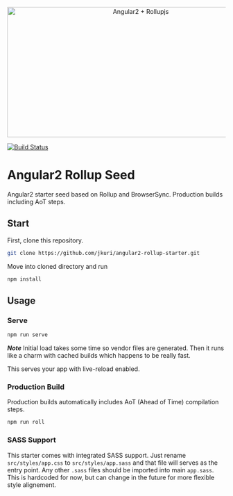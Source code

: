 <p align="center">
  <img src="https://cloud.githubusercontent.com/assets/1796022/18933885/1d9ee578-85d7-11e6-8e17-1451bd97a450.png" alt="Angular2 + Rollupjs" width="600px" height="300px">
</p>

[![Build Status](https://travis-ci.org/jkuri/angular2-rollup-starter.svg?branch=master)](https://travis-ci.org/jkuri/angular2-rollup-starter)

# Angular2 Rollup Seed

Angular2 starter seed based on Rollup and BrowserSync.
Production builds including AoT steps. 

## Start

First, clone this repository.

```sh
git clone https://github.com/jkuri/angular2-rollup-starter.git
```

Move into cloned directory and run 

```sh
npm install
```

## Usage

### Serve

```sh
npm run serve
```

***Note*** Initial load takes some time so vendor files are generated. 
Then it runs like a charm with cached builds which happens to be really fast.

This serves your app with live-reload enabled.

### Production Build

Production builds automatically includes AoT (Ahead of Time) compilation steps. 

```sh
npm run roll
```

### 

### SASS Support

This starter comes with integrated SASS support. Just rename `src/styles/app.css` to `src/styles/app.sass` 
and that file will serves as the entry point. Any other `.sass` files should be imported into main `app.sass`.
This is hardcoded for now, but can change in the future for more flexible style alignement.
